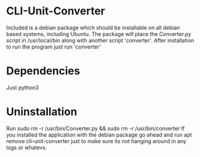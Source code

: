 # CLI-Unit-Converter
Included is a debian package which should be installable on all debian based systems, including Ubuntu.
The package will place the Converter.py script in /usr/local/bin along with another script 'converter'.
After installation to run the program just run 'converter'
# Dependencies
Just python3
# Uninstallation
Run sudo rm -r /usr/bin/Converter.py && sudo rm -r /usr/bin/converter
If you installed the application with the debian package go ahead and run apt remove cli-unit-converter just to make sure its not hanging around in any logs or whatevs.
